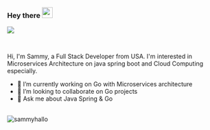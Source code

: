 ### Hey there <img src="https://media.giphy.com/media/hvRJCLFzcasrR4ia7z/giphy.gif" width="25px">

![](https://visitor-badge.glitch.me/badge?page_id=sammyhallo)

<br />


Hi, I'm Sammy, a Full Stack Developer from USA. I'm interested in Microservices Architecture on java spring boot and Cloud Computing especially.

- 🔭 I’m currently working on Go with Microservices architecture
- 👯 I’m looking to collaborate on Go projects
- 💬 Ask me about Java Spring & Go


<br/>
<img src="https://github-readme-stats.vercel.app/api?username=sammyhallo&show_icons=true&theme=gotham" alt="sammyhallo" />
